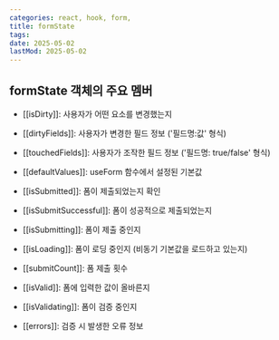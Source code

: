 ```yaml
---
categories: react, hook, form,
title: formState
tags:
date: 2025-05-02
lastMod: 2025-05-02
---
```





## formState 객체의 주요 멤버

  + [[isDirty]]: 사용자가 어떤 요소를 변경했는지

  + [[dirtyFields]]: 사용자가 변경한 필드 정보 ('필드명:값' 형식)

  + [[touchedFields]]: 사용자가 조작한 필드 정보 ('필드명: true/false' 형식)

  + [[defaultValues]]: useForm 함수에서 설정된 기본값

  + [[isSubmitted]]: 폼이 제출되었는지 확인

  + [[isSubmitSuccessful]]: 폼이 성공적으로 제출되었는지

  + [[isSubmitting]]: 폼이 제출 중인지

  + [[isLoading]]: 폼이 로딩 중인지 (비동기 기본값을 로드하고 있는지)

  + [[submitCount]]: 폼 제출 횟수

  + [[isValid]]: 폼에 입력한 값이 올바른지

  + [[isValidating]]: 폼이 검증 중인지

  + [[errors]]: 검증 시 발생한 오류 정보






